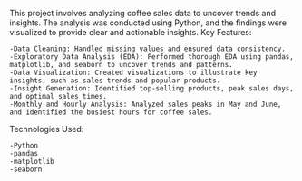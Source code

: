 This project involves analyzing coffee sales data to uncover trends and insights. The analysis was conducted using Python, and the findings were visualized to provide clear and actionable insights.
Key Features:

    -Data Cleaning: Handled missing values and ensured data consistency.
    -Exploratory Data Analysis (EDA): Performed thorough EDA using pandas, matplotlib, and seaborn to uncover trends and patterns.
    -Data Visualization: Created visualizations to illustrate key insights, such as sales trends and popular products.
    -Insight Generation: Identified top-selling products, peak sales days, and optimal sales times.
    -Monthly and Hourly Analysis: Analyzed sales peaks in May and June, and identified the busiest hours for coffee sales.

Technologies Used:

    -Python
    -pandas
    -matplotlib
    -seaborn
